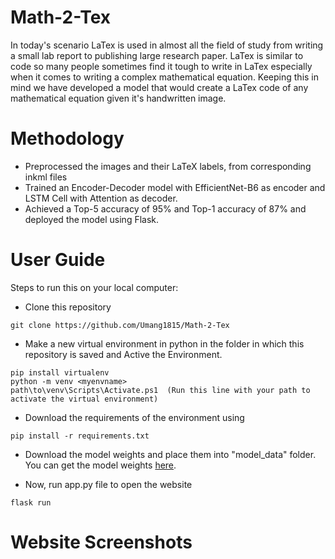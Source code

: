 # Math-2-Tex

In today's scenario LaTex is used in almost all the field of study from writing a small lab report to publishing large research paper. LaTex is similar to code so many people sometimes find it tough to write in LaTex especially when it comes to writing a complex mathematical equation. Keeping this in mind we have developed a model that would create a LaTex code of any mathematical equation given it's handwritten image.

#  Methodology

- Preprocessed the images and their LaTeX labels, from corresponding inkml files
- Trained an Encoder-Decoder model with EfficientNet-B6 as encoder and LSTM Cell with Attention as decoder. 
- Achieved a Top-5 accuracy of 95% and Top-1 accuracy of 87% and deployed the model using Flask.

# User Guide

Steps to run this on your local computer:

- Clone this repository
```
git clone https://github.com/Umang1815/Math-2-Tex
```

- Make a new virtual environment in python in the folder in which this repository is saved and Active the Environment.
```
pip install virtualenv
python -m venv <myenvname> 
path\to\venv\Scripts\Activate.ps1  (Run this line with your path to activate the virtual environment)
```
- Download the requirements of the environment using 
```
pip install -r requirements.txt
```
- Download the model weights and place them into "model_data" folder. You can get the model weights [here](https://drive.google.com/drive/folders/1t7p0JlcxDTcNWR1Gu4SZnOo9RNmXEEBI?usp=sharing).

- Now, run app.py file to open the website
```
flask run
```
# Website Screenshots

